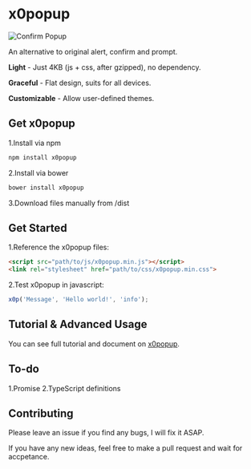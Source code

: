 # x0popup

![Confirm Popup](https://gao-sun.github.io/x0popup/image/demo.gif)

An alternative to original alert, confirm and prompt.

**Light** - Just 4KB (js + css, after gzipped), no dependency.

**Graceful** - Flat design, suits for all devices.

**Customizable** - Allow user-defined themes.

## Get x0popup

1.Install via npm
```bash
npm install x0popup
```

2.Install via bower
```bash
bower install x0popup
```

3.Download files manually from /dist

## Get Started

1.Reference the x0popup files:
```html
<script src="path/to/js/x0popup.min.js"></script>
<link rel="stylesheet" href="path/to/css/x0popup.min.css">
```

2.Test x0popup in javascript:
```javascript
x0p('Message', 'Hello world!', 'info');
```

## Tutorial & Advanced Usage

You can see full tutorial and document on [x0popup](http://gao-sun.github.io/x0popup).

## To-do

1.Promise
2.TypeScript definitions

## Contributing

Please leave an issue if you find any bugs, I will fix it ASAP.

If you have any new ideas, feel free to make a pull request and wait for accpetance.